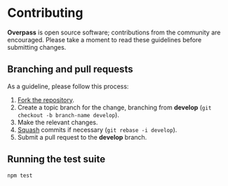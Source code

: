 # Contributing

**Overpass** is open source software; contributions from the community are
encouraged. Please take a moment to read these guidelines before submitting
changes.

## Branching and pull requests

As a guideline, please follow this process:

1. [Fork the repository].
2. Create a topic branch for the change, branching from **develop**
(`git checkout -b branch-name develop`).
3. Make the relevant changes.
4. [Squash] commits if necessary (`git rebase -i develop`).
5. Submit a pull request to the **develop** branch.

[Fork the repository]: https://help.github.com/articles/fork-a-repo
[Squash]: http://git-scm.com/book/en/Git-Tools-Rewriting-History#Changing-Multiple-Commit-Messages

## Running the test suite

    npm test
